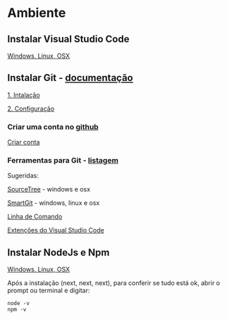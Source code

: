 # Ambiente

## Instalar Visual Studio Code

[Windows, Linux, OSX](https://code.visualstudio.com)

## Instalar Git - [documentação](https://git-scm.com/book/pt-pt/v2)

[1. Intalação](https://git-scm.com/book/pt-pt/v2/Getting-Started-Installing-Git)

[2. Configuração](https://git-scm.com/book/pt-pt/v2/Come%C3%A7ando-Configura%C3%A7%C3%A3o-Inicial-do-Git)

### Criar uma conta no [github](https://github.com)

[Criar conta](https://git-scm.com/book/pt-pt/v2/GitHub-Account-Setup-and-Configuration)

### Ferramentas para Git - [listagem](https://git-scm.com/downloads/guis)

Sugeridas:

[SourceTree](https://www.sourcetreeapp.com) - windows e osx

[SmartGit](https://www.syntevo.com/smartgit) - windows, linux e osx

[Linha de Comando](https://git-scm.com/book/pt-pt/v2/Come%C3%A7ando-A-Linha-de-Comando)

[Extenções do Visual Studio Code](https://code.visualstudio.com)

## Instalar NodeJs e Npm

[Windows, Linux, OSX](https://nodejs.org/en/download)

Após a instalação (next, next, next), para conferir se tudo está ok, abrir o prompt ou terminal e digitar:

```
node -v
npm -v
```
